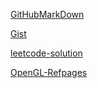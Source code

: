 [GitHubMarkDown](https://guides.github.com/features/mastering-markdown/)

[Gist](https://gist.github.com/)

[leetcode-solution](https://www.gitbook.com/book/siddontang/leetcode-solution/details)

[OpenGL-Refpages](https://www.khronos.org/registry/OpenGL-Refpages/es2.0/)
